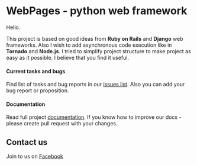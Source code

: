 WebPages - python web framework
===

Hello.

This project is based on good ideas from **Ruby on Rails** and **Django** web frameworks. Also I wish to add asynchronous code execution like in **Tornado** and **Node.js**. I tried to simplify project structure to make project as easy as it possible. I believe that you find it useful.


#### Current tasks and bugs

Find list of tasks and bug reports in our [issues list](https://github.com/webpages/webpages/issues). Also you can add your bug report or proposition.


#### Documentation

Read full project [documentation](https://github.com/webpages/docs). If you know how to improve our docs - please create pull request with your changes.


Contact us
----

Join to us on [Facebook](https://www.facebook.com/WebPagesFramework)
